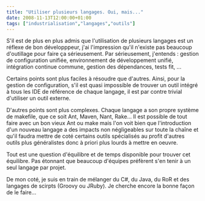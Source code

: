 ```yaml
---
title: "Utiliser plusieurs langages. Oui, mais..."
date: 2008-11-13T12:00:00+01:00
tags: ["industrialisation","langages","outils"]
---
```


S'il est de plus en plus admis que l'utilisation de plusieurs langages est un réflexe de bon développpeur,  j'ai l'impression qu'il n'existe pas beaucoup d'outillage pour faire ça sérieusement. Par sérieusement, j'entends : gestion de configuration unifiée, environnement de développement unifié, intégration continue commune, gestion des dépendances, tests fit, ...

Certains points sont plus faciles à résoudre que d'autres. Ainsi, pour la gestion de configuration, s'il est quasi impossible de trouver un outil intégré à tous les IDE de référence de chaque langage, il est par contre trivial d'utiliser un outil externe.

D'autres points sont plus complexes. Chaque langage a son propre système de makefile, que ce soit Ant, Maven, Nant, Rake... Il est possible de tout faire avec un bon vieux Ant ou make mais l'on voit bien que l'introduction d'un nouveau langage a des impacts non négligeables sur toute la chaîne et qu'il faudra mettre de coté certains outils spécialisés au profit d'autres outils plus généralistes donc à priori plus lourds à mettre en oeuvre.

Tout est une question d'équilibre et de temps disponible pour trouver cet équilibre. Pas étonnant que beaucoup d'équipes préfèrent s'en tenir à un seul langage par projet.

De mon coté, je suis en train de mélanger du C#, du Java, du RoR et des langages de scirpts (Groovy ou JRuby). Je cherche encore la bonne façon de le faire...
